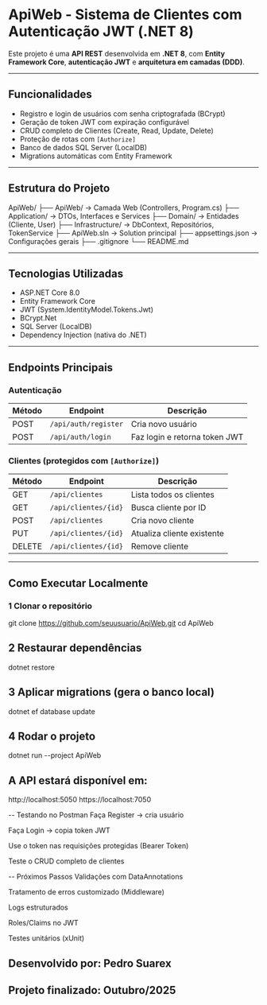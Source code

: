 # ApiWeb - Sistema de Clientes com Autenticação JWT (.NET 8)

Este projeto é uma **API REST** desenvolvida em **.NET 8**, com **Entity Framework Core**, **autenticação JWT** e **arquitetura em camadas (DDD)**.

---

## Funcionalidades
- Registro e login de usuários com senha criptografada (BCrypt)
- Geração de token JWT com expiração configurável
- CRUD completo de Clientes (Create, Read, Update, Delete)
- Proteção de rotas com `[Authorize]`
- Banco de dados SQL Server (LocalDB)
- Migrations automáticas com Entity Framework

---

## Estrutura do Projeto
ApiWeb/
├── ApiWeb/ → Camada Web (Controllers, Program.cs)
├── Application/ → DTOs, Interfaces e Services
├── Domain/ → Entidades (Cliente, User)
├── Infrastructure/ → DbContext, Repositórios, TokenService
├── ApiWeb.sln → Solution principal
├── appsettings.json → Configurações gerais
├── .gitignore
└── README.md

---

## Tecnologias Utilizadas
- ASP.NET Core 8.0
- Entity Framework Core
- JWT (System.IdentityModel.Tokens.Jwt)
- BCrypt.Net
- SQL Server (LocalDB)
- Dependency Injection (nativa do .NET)

---

## Endpoints Principais

### Autenticação
| Método | Endpoint | Descrição |
|---------|-----------|-----------|
| POST | `/api/auth/register` | Cria novo usuário |
| POST | `/api/auth/login` | Faz login e retorna token JWT |

### Clientes (protegidos com `[Authorize]`)
| Método | Endpoint | Descrição |
|---------|-----------|-----------|
| GET | `/api/clientes` | Lista todos os clientes |
| GET | `/api/clientes/{id}` | Busca cliente por ID |
| POST | `/api/clientes` | Cria novo cliente |
| PUT | `/api/clientes/{id}` | Atualiza cliente existente |
| DELETE | `/api/clientes/{id}` | Remove cliente |

---

## Como Executar Localmente

### 1️ Clonar o repositório
git clone https://github.com/seuusuario/ApiWeb.git
cd ApiWeb

## 2️ Restaurar dependências
dotnet restore

## 3️ Aplicar migrations (gera o banco local)
dotnet ef database update

## 4 Rodar o projeto

dotnet run --project ApiWeb

## A API estará disponível em:

http://localhost:5050
https://localhost:7050

-- Testando no Postman
Faça Register → cria usuário

Faça Login → copia token JWT

Use o token nas requisições protegidas (Bearer Token)

Teste o CRUD completo de clientes

-- Próximos Passos
Validações com DataAnnotations

Tratamento de erros customizado (Middleware)

Logs estruturados

Roles/Claims no JWT

Testes unitários (xUnit)

## Desenvolvido por: Pedro Suarex
## Projeto finalizado: Outubro/2025